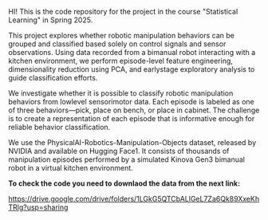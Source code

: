 HI!
This is the code repository for the project in the course "Statistical Learning" in Spring 2025.

This project explores whether robotic manipulation behaviors can be grouped
and classified based solely on control signals and sensor observations. Using data
recorded from a bimanual robot interacting with a kitchen environment, we perform
episode-level feature engineering, dimensionality reduction using PCA, and earlystage
exploratory analysis to guide classification efforts.

We investigate whether it is possible to classify robotic manipulation behaviors from lowlevel
sensorimotor data. Each episode is labeled as one of three behaviors—pick, place
on bench, or place in cabinet. The challenge is to create a representation of each episode
that is informative enough for reliable behavior classification.

We use the PhysicalAI-Robotics-Manipulation-Objects dataset, released by NVIDIA and
available on Hugging Face1. It consists of thousands of manipulation episodes performed
by a simulated Kinova Gen3 bimanual robot in a virtual kitchen environment.

**To check the code you need to downlaod the data from the next link:**

https://drive.google.com/drive/folders/1LGkG5QTCbALlGeL7Za6Qk89XxeKhTRlg?usp=sharing
